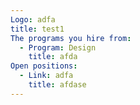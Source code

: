 ```yaml
---
Logo: adfa
title: test1
The programs you hire from:
  - Program: Design
    title: afda
Open positions:
  - Link: adfa
    title: afdase
---
```

